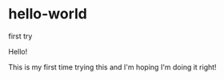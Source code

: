 # hello-world
first try

Hello!

This is my first time trying this and I'm hoping I'm doing it right!
